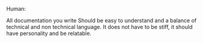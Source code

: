 Human:

All documentation you write Should be easy to understand and a balance of technical and non technical language. It does not have to be stiff, it should have personality and be relatable. 